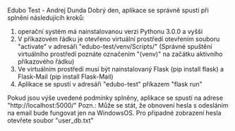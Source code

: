 Edubo Test - Andrej Dunda
Dobrý den, aplikace se správně spustí při splnění následujícíh kroků:
  1. operační systém má nainstalovanou verzi Pythonu 3.0.0 a vyšší
  2. V příkazovém řádku je otevřeno virtuální prostředí otevřením souboru "activate" v adresáři "edubo-test/venv/Scripts/"
     (Správné spuštění virtuálního prostředí poznáte označením "(venv)" na začátku aktivního příkazového řádku)
  3. Ve virtuálním prostředí musí být nainstalovaný Flask (pip install flask) a Flask-Mail (pip install Flask-Mail)
  4. Aplikace se spustí v adresáři "edubo-test" příkazem "flask run"
  
Pokud jsou výše uvedené podmínky splněny, aplikace se spustí na adrese "http://localhost:5000/"
Pozn.: Může se stát, že obnovení hesla s odesláním na email bude fungovat jen na WindowsOS. Pro případné zobrazení hesla otevřete soubor "user_db.txt"
